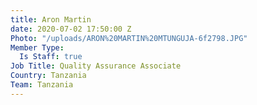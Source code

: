 ```yaml
---
title: Aron Martin
date: 2020-07-02 17:50:00 Z
Photo: "/uploads/ARON%20MARTIN%20MTUNGUJA-6f2798.JPG"
Member Type:
  Is Staff: true
Job Title: Quality Assurance Associate
Country: Tanzania
Team: Tanzania
---
```

